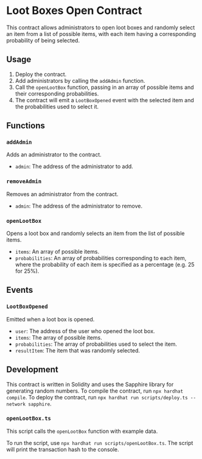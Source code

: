 # Loot Boxes Open Contract

This contract allows administrators to open loot boxes and randomly select an item from a list of possible items, with each item having a corresponding probability of being selected.

## Usage

1. Deploy the contract.
2. Add administrators by calling the `addAdmin` function.
3. Call the `openLootBox` function, passing in an array of possible items and their corresponding probabilities.
4. The contract will emit a `LootBoxOpened` event with the selected item and the probabilities used to select it.

## Functions

### `addAdmin`

Adds an administrator to the contract.

* `admin`: The address of the administrator to add.

### `removeAdmin`

Removes an administrator from the contract.

* `admin`: The address of the administrator to remove.

### `openLootBox`

Opens a loot box and randomly selects an item from the list of possible items.

* `items`: An array of possible items.
* `probabilities`: An array of probabilities corresponding to each item, where the probability of each item is specified as a percentage (e.g. 25 for 25%).

## Events

### `LootBoxOpened`

Emitted when a loot box is opened.

* `user`: The address of the user who opened the loot box.
* `items`: The array of possible items.
* `probabilities`: The array of probabilities used to select the item.
* `resultItem`: The item that was randomly selected.

## Development

This contract is written in Solidity and uses the Sapphire library for generating random numbers. To compile the contract, run `npx hardhat compile`. To deploy the contract, run `npx hardhat run scripts/deploy.ts --network sapphire`.

### `openLootBox.ts`

This script calls the `openLootBox` function with example data.

To run the script, use `npx hardhat run scripts/openLootBox.ts`. The script will print the transaction hash to the console.
